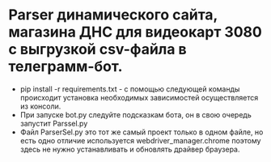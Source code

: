 # Parser динамического сайта, магазина ДНС для видеокарт 3080 с выгрузкой csv-файла в телеграмм-бот.
+ pip install -r requirements.txt - с помощью следующей команды происходит установка необходимых зависимостей осуществляется из консоли. 
+ При запуске bot.py следуйте подсказкам бота, он в свою очередь запустит Parssel.py
+ Файл ParserSel.py это тот же самый проект только в одном файле, но есть одно отличие используется webdriver_manager.chrome поэтому здесь не нужно устанавливать и обновлять драйвер браузера. 
